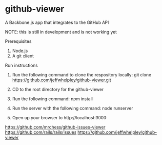 github-viewer
=============

A Backbone.js app that integrates to the GitHub API

NOTE: this is still in development and is not working yet

Prerequisites

1. Node.js
2. A git client

Run instructions

1. Run the following command to clone the respository locally:
    git clone https://github.com/jeffwhelpley/github-viewer.git

2. CD to the root directory for the github-viewer

3. Run the following command: npm install

3. Run the server with the following command: node runserver

4. Open up your browser to http://localhost:3000



https://github.com/mrchess/github-issues-viewer
https://github.com/rails/rails/issues
https://github.com/jeffwhelpley/github-viewer

